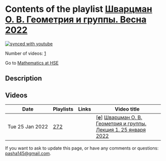 # Contents of the playlist [Шварцман О. В. Геометрия и группы.  Весна 2022](https://www.youtube.com/playlist?list=PLq3E5oubNNoCaraulOBJqmWHAB-vBIw6E)

[![synced with youtube](https://img.shields.io/github/last-commit/mathphysschool/mathphysschool.github.io/autoupdate1?label=synced%20with%20youtube)](https://github.com/mathphysschool/mathphysschool.github.io/commits/autoupdate1)

Number of videos: [1](#videos)

Go to [Mathematics at HSE](../README.md)

## Description



## Videos

|Date|Playlists|Links|Video title|
|---|---|---|---|
| Tue&nbsp;25&nbsp;Jan&nbsp;2022 | [272](../playlists/272 "Шварцман О. В. Геометрия и группы.  Весна 2022") |  | [[**e**](https://studio.youtube.com/video/ayvdgT-hF7U/edit "Edit")] [Шварцман О. В. Геометрия и группы. Лекция 1. 25 января 2022](https://www.youtube.com/watch?v=ayvdgT-hF7U&list=PLq3E5oubNNoCaraulOBJqmWHAB-vBIw6E) |


 If you want to ask to update this page, or have any comments or questions: <pasha145@gmail.com>.